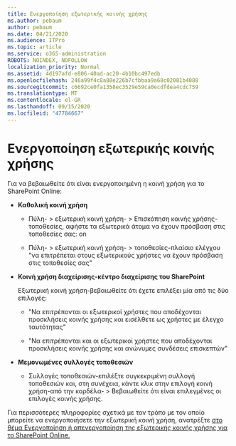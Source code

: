 ```yaml
---
title: Ενεργοποίηση εξωτερικής κοινής χρήσης
ms.author: pebaum
author: pebaum
ms.date: 04/21/2020
ms.audience: ITPro
ms.topic: article
ms.service: o365-administration
ROBOTS: NOINDEX, NOFOLLOW
localization_priority: Normal
ms.assetid: 4d197afd-e806-40ad-ac20-4b10bc497edb
ms.openlocfilehash: 246a99f4c8a88e226b7cfbbaa9a68c02081b4088
ms.sourcegitcommit: c6692ce0fa1358ec3529e59ca0ecdfdea4cdc759
ms.translationtype: MT
ms.contentlocale: el-GR
ms.lasthandoff: 09/15/2020
ms.locfileid: "47784667"
---
```

# <a name="enable-external-sharing"></a>Ενεργοποίηση εξωτερικής κοινής χρήσης

 Για να βεβαιωθείτε ότι είναι ενεργοποιημένη η κοινή χρήση για το SharePoint Online:
  
- **Καθολική κοινή χρήση**
    
  - Πύλη- \> εξωτερική κοινή χρήση- \> Επισκόπηση κοινής χρήσης-τοποθεσίες, αφήστε τα εξωτερικά άτομα να έχουν πρόσβαση στις τοποθεσίες σας: on
    
  - Πύλη- \> εξωτερική κοινή χρήση- \> τοποθεσίες-πλαίσιο ελέγχου "να επιτρέπεται στους εξωτερικούς χρήστες να έχουν πρόσβαση στις τοποθεσίες σας"
    
- **Κοινή χρήση διαχείρισης-κέντρο διαχείρισης του SharePoint**
    
    Εξωτερική κοινή χρήση-βεβαιωθείτε ότι έχετε επιλέξει μία από τις δύο επιλογές:
    
  - "Να επιτρέπονται οι εξωτερικοί χρήστες που αποδέχονται προσκλήσεις κοινής χρήσης και εισέλθετε ως χρήστες με έλεγχο ταυτότητας"
    
  - "Να επιτρέπονται και οι εξωτερικοί χρήστες που αποδέχονται προσκλήσεις κοινής χρήσης και ανώνυμες συνδέσεις επισκεπτών"
    
- **Μεμονωμένες συλλογές τοποθεσιών**
    
  - Συλλογές τοποθεσιών-επιλέξτε συγκεκριμένη συλλογή τοποθεσιών και, στη συνέχεια, κάντε κλικ στην επιλογή κοινή χρήση-από την κορδέλα- \> Βεβαιωθείτε ότι είναι επιλεγμένες οι επιλογές κοινής χρήσης.
    
Για περισσότερες πληροφορίες σχετικά με τον τρόπο με τον οποίο μπορείτε να ενεργοποιήσετε την εξωτερική κοινή χρήση, ανατρέξτε [στο θέμα Ενεργοποίηση ή απενεργοποίηση της εξωτερικής κοινής χρήσης για το SharePoint Online.](https://go.microsoft.com/fwlink/?linkid=2047681&amp;clcid=0x409)
  

